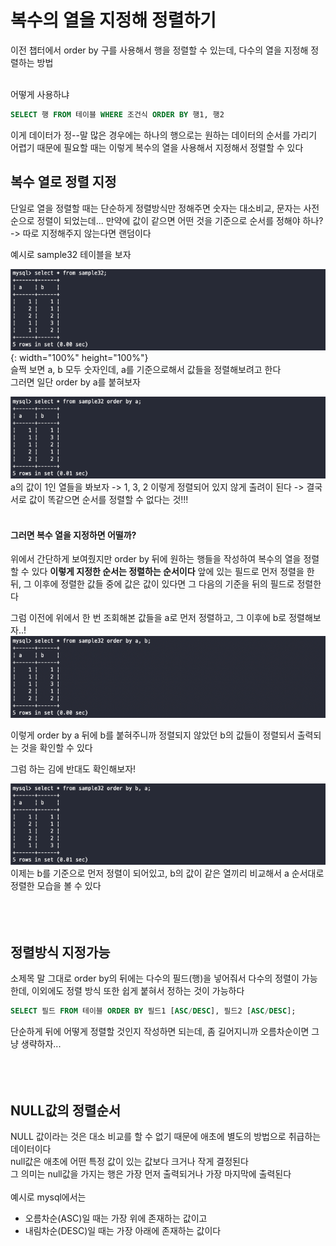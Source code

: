 # 복수의 열을 지정해 정렬하기
이전 챕터에서 order by 구를 사용해서 행을 정렬할 수 있는데, 다수의 열을 지정해 정렬하는 방법
<br><br>

어떻게 사용하냐
```SQL
SELECT 행 FROM 테이블 WHERE 조건식 ORDER BY 행1, 행2
```
이게 데이터가 정--말 많은 경우에는 하나의 행으로는 원하는 데이터의 순서를 가리기 어렵기 때문에
필요할 때는 이렇게 복수의 열을 사용해서 지정해서 정렬할 수 있다
<br>

## 복수 열로 정렬 지정
단일로 열을 정렬할 때는 단순하게 정렬방식만 정해주면 숫자는 대소비교, 문자는 사전순으로 정렬이 되었는데...
만약에 값이 같으면 어떤 것을 기준으로 순서를 정해야 하나? -> 따로 지정해주지 않는다면 랜덤이다
<br>

예시로 sample32 테이블을 보자
<br>

![img.png](images/10-1.png){: width="100%" height="100%"}
<br>
슬쩍 보면 a, b 모두 숫자인데, a를 기준으로해서 값들을 정렬해보려고 한다<br>
그러면 일단 order by a를 붙혀보자<br>

![img.png](images/10-2.png)
<br>
a의 값이 1인 열들을 봐보자 -> 1, 3, 2 이렇게 정렬되어 있지 않게 출려이 된다
-> 결국 서로 값이 똑같으면 순서를 정렬할 수 없다는 것!!!
<br><br>

#### 그러면 복수 열을 지정하면 어떨까?
위에서 간단하게 보여줬지만 order by 뒤에 원하는 행들을 작성하여 복수의 열을 정렬할 수 있다
**이렇게 지정한 순서는 정렬하는 순서이다**
앞에 있는 필드로 먼저 정렬을 한 뒤, 그 이후에 정렬한 값들 중에 값은 값이 있다면 그 다음의 기준을 뒤의 필드로 정렬한다
<br>

그럼 이전에 위에서 한 번 조회해본 값들을 a로 먼저 정렬하고, 그 이후에 b로 정렬해보자..!
![img_1.png](images/10-3.png)
<br>

이렇게 order by a 뒤에 b를 붙혀주니까 정렬되지 않았던 b의 값들이 정렬되서 출력되는 것을 확인할 수 있다
<br>

그럼 하는 김에 반대도 확인해보자!
<br>

![img.png](images/10-4.png)
<br>
이제는 b를 기준으로 먼저 정렬이 되어있고, b의 값이 같은 열끼리 비교해서 a 순서대로 정렬한 모습을 볼 수 있다
<br><br><br><br>

## 정렬방식 지정가능
소제목 말 그대로 order by의 뒤에는 다수의 필드(행)을 넣어줘서 다수의 정렬이 가능한데, 
이외에도 정렬 방식 또한 쉽게 붙혀서 정하는 것이 가능하다
```SQL
SELECT 필드 FROM 테이블 ORDER BY 필드1 [ASC/DESC], 필드2 [ASC/DESC];
```
단순하게 뒤에 어떻게 정렬할 것인지 작성하면 되는데, 좀 길어지니까 오름차순이면 그냥 생략하자...
<br><br><br><br>

## NULL값의 정렬순서
NULL 값이라는 것은 대소 비교를 할 수 없기 때문에 애초에 별도의 방법으로 취급하는 데이터이다
<br>
null값은 애초에 어떤 특정 값이 있는 값보다 크거나 작게 결정된다
<br>
그 의미는 null값을 가지는 행은 가장 먼저 출력되거나 가장 마지막에 출력된다
<br><br>
예시로 mysql에서는
- 오름차순(ASC)일 때는 가장 위에 존재하는 값이고
- 내림차순(DESC)일 때는 가장 아래에 존재하는 값이다

<br><br><br><br><br>